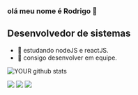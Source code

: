 

### olá meu nome é Rodrigo 👋
## Desenvolvedor de sistemas

- 🔭 estudando nodeJS e reactJS.
- 🤝 consigo desenvolver em equipe. 

![YOUR github stats](https://github-readme-stats.vercel.app/api?username=rodrigo12663)

[<img src="https://img.shields.io/badge/linkedin-%230077B5.svg?&style=for-the-badge&logo=linkedin&logoColor=white" />](https://www.linkedin.com/in/USERNAME/) [<img src = "https://img.shields.io/badge/instagram-%23E4405F.svg?&style=for-the-badge&logo=instagram&logoColor=white">](https://www.instagram.com/USERNAME/) [<img src = "https://img.shields.io/badge/facebook-%231877F2.svg?&style=for-the-badge&logo=facebook&logoColor=white">](https://www.facebook.com/USERNAME)





